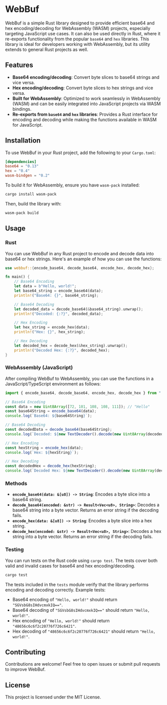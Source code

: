 # WebBuf

WebBuf is a simple Rust library designed to provide efficient base64 and hex encoding/decoding for WebAssembly (WASM) projects, especially targeting JavaScript use cases. It can also be used directly in Rust, where it re-exports functionality from the popular `base64` and `hex` libraries. This library is ideal for developers working with WebAssembly, but its utility extends to general Rust projects as well.

## Features

- **Base64 encoding/decoding**: Convert byte slices to base64 strings and vice versa.
- **Hex encoding/decoding**: Convert byte slices to hex strings and vice versa.
- **Built for WebAssembly**: Optimized to work seamlessly in WebAssembly (WASM) and can be easily integrated into JavaScript projects via WASM bindings.
- **Re-exports from `base64` and `hex` libraries**: Provides a Rust interface for encoding and decoding while making the functions available in WASM for JavaScript.

## Installation

To use WebBuf in your Rust project, add the following to your `Cargo.toml`:

```toml
[dependencies]
base64 = "0.13"
hex = "0.4"
wasm-bindgen = "0.2"
```

To build it for WebAssembly, ensure you have `wasm-pack` installed:

```bash
cargo install wasm-pack
```

Then, build the library with:

```bash
wasm-pack build
```

## Usage

### Rust

You can use WebBuf in any Rust project to encode and decode data into base64 or hex strings. Here's an example of how you can use the functions:

```rust
use webbuf::{encode_base64, decode_base64, encode_hex, decode_hex};

fn main() {
    // Base64 Encoding
    let data = b"Hello, world!";
    let base64_string = encode_base64(data);
    println!("Base64: {}", base64_string);

    // Base64 Decoding
    let decoded_data = decode_base64(&base64_string).unwrap();
    println!("Decoded: {:?}", decoded_data);

    // Hex Encoding
    let hex_string = encode_hex(data);
    println!("Hex: {}", hex_string);

    // Hex Decoding
    let decoded_hex = decode_hex(&hex_string).unwrap();
    println!("Decoded Hex: {:?}", decoded_hex);
}
```

### WebAssembly (JavaScript)

After compiling WebBuf to WebAssembly, you can use the functions in a JavaScript/TypeScript environment as follows:

```typescript
import { encode_base64, decode_base64, encode_hex, decode_hex } from "./webbuf_bg.wasm";

// Base64 Encoding
const data = new Uint8Array([72, 101, 108, 108, 111]); // "Hello"
const base64String = encode_base64(data);
console.log(`Base64: ${base64String}`);

// Base64 Decoding
const decodedData = decode_base64(base64String);
console.log(`Decoded: ${new TextDecoder().decode(new Uint8Array(decodedData))}`);

// Hex Encoding
const hexString = encode_hex(data);
console.log(`Hex: ${hexString}`);

// Hex Decoding
const decodedHex = decode_hex(hexString);
console.log(`Decoded Hex: ${new TextDecoder().decode(new Uint8Array(decodedHex))}`);
```

### Methods

- **`encode_base64(data: &[u8]) -> String`**: Encodes a byte slice into a base64 string.
- **`decode_base64(encoded: &str) -> Result<Vec<u8>, String>`**: Decodes a base64 string into a byte vector. Returns an error string if the decoding fails.
- **`encode_hex(data: &[u8]) -> String`**: Encodes a byte slice into a hex string.
- **`decode_hex(encoded: &str) -> Result<Vec<u8>, String>`**: Decodes a hex string into a byte vector. Returns an error string if the decoding fails.

### Testing

You can run tests on the Rust code using `cargo test`. The tests cover both valid and invalid cases for base64 and hex encoding/decoding.

```bash
cargo test
```

The tests included in the `tests` module verify that the library performs encoding and decoding correctly. Example tests:

- Base64 encoding of `"Hello, world!"` should return `"SGVsbG8sIHdvcmxkIQ=="`.
- Base64 decoding of `"SGVsbG8sIHdvcmxkIQ=="` should return `"Hello, world!"`.
- Hex encoding of `"Hello, world!"` should return `"48656c6c6f2c20776f726c6421"`.
- Hex decoding of `"48656c6c6f2c20776f726c6421"` should return `"Hello, world!"`.

## Contributing

Contributions are welcome! Feel free to open issues or submit pull requests to improve WebBuf.

## License

This project is licensed under the MIT License.
